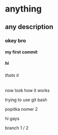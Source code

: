 # anything
## any description

### okey bro

#### my first commit

##### hi

###### thats it

now look how it works

trying to use git bash

popitka nomer 2

hi gays

branch 1 / 2